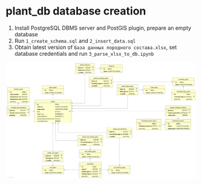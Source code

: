 # plant_db database creation

1. Install PostgreSQL DBMS server and PostGIS plugin, prepare an empty database  
2. Run `1_create_schema.sql` and `2_insert_data.sql`
3. Obtain latest version of `База данных породного состава.xlsx`, set database credentials and run `3_parse_xlsx_to_db.ipynb`

![database schema](plant_db_orthogonal-2022-08.png)